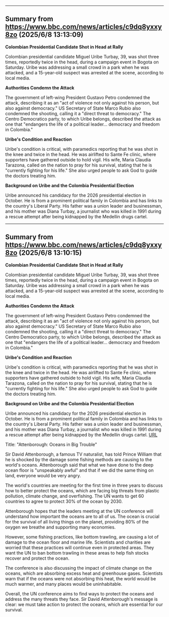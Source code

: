 
---
## Summary from https://www.bbc.com/news/articles/c9dq8yxxy8zo (2025/6/8 13:13:09)

**Colombian Presidential Candidate Shot in Head at Rally**

Colombian presidential candidate Miguel Uribe Turbay, 39, was shot three times, reportedly twice in the head, during a campaign event in Bogota on Saturday. Uribe was addressing a small crowd in a park when he was attacked, and a 15-year-old suspect was arrested at the scene, according to local media.

**Authorities Condemn the Attack**

The government of left-wing President Gustavo Petro condemned the attack, describing it as an "act of violence not only against his person, but also against democracy." US Secretary of State Marco Rubio also condemned the shooting, calling it a "direct threat to democracy." The Centro Democratico party, to which Uribe belongs, described the attack as one that "endangers the life of a political leader... democracy and freedom in Colombia."

**Uribe's Condition and Reaction**

Uribe's condition is critical, with paramedics reporting that he was shot in the knee and twice in the head. He was airlifted to Sante Fe clinic, where supporters have gathered outside to hold vigil. His wife, Maria Claudia Tarazona, called on the nation to pray for his survival, stating that he is "currently fighting for his life." She also urged people to ask God to guide the doctors treating him.

**Background on Uribe and the Colombia Presidential Election**

Uribe announced his candidacy for the 2026 presidential election in October. He is from a prominent political family in Colombia and has links to the country's Liberal Party. His father was a union leader and businessman, and his mother was Diana Turbay, a journalist who was killed in 1991 during a rescue attempt after being kidnapped by the Medellin drugs cartel.

---
## Summary from https://www.bbc.com/news/articles/c9dq8yxxy8zo (2025/6/8 13:10:15)

**Colombian Presidential Candidate Shot in Head at Rally**

Colombian presidential candidate Miguel Uribe Turbay, 39, was shot three times, reportedly twice in the head, during a campaign event in Bogota on Saturday. Uribe was addressing a small crowd in a park when he was attacked, and a 15-year-old suspect was arrested at the scene, according to local media.

**Authorities Condemn the Attack**

The government of left-wing President Gustavo Petro condemned the attack, describing it as an "act of violence not only against his person, but also against democracy." US Secretary of State Marco Rubio also condemned the shooting, calling it a "direct threat to democracy." The Centro Democratico party, to which Uribe belongs, described the attack as one that "endangers the life of a political leader... democracy and freedom in Colombia."

**Uribe's Condition and Reaction**

Uribe's condition is critical, with paramedics reporting that he was shot in the knee and twice in the head. He was airlifted to Sante Fe clinic, where supporters have gathered outside to hold vigil. His wife, Maria Claudia Tarazona, called on the nation to pray for his survival, stating that he is "currently fighting for his life." She also urged people to ask God to guide the doctors treating him.

**Background on Uribe and the Colombia Presidential Election**

Uribe announced his candidacy for the 2026 presidential election in October. He is from a prominent political family in Colombia and has links to the country's Liberal Party. His father was a union leader and businessman, and his mother was Diana Turbay, a journalist who was killed in 1991 during a rescue attempt after being kidnapped by the Medellin drugs cartel.
<a href="https://www.bbc.com/news/articles/ce82p6yq061o">URL</a>

<p>Title: "Attenborough: Oceans in Big Trouble"</p>
<p>Sir David Attenborough, a famous TV naturalist, has told Prince William that he is shocked by the damage some fishing methods are causing to the world's oceans. Attenborough said that what we have done to the deep ocean floor is "unspeakably awful" and that if we did the same thing on land, everyone would be very angry.</p>
<p>The world's countries are meeting for the first time in three years to discuss how to better protect the oceans, which are facing big threats from plastic pollution, climate change, and overfishing. The UN wants to get 60 countries to agree to protect 30% of the ocean by 2030.</p>
<p>Attenborough hopes that the leaders meeting at the UN conference will understand how important the oceans are to all of us. The ocean is crucial for the survival of all living things on the planet, providing 80% of the oxygen we breathe and supporting many economies.</p>
<p>However, some fishing practices, like bottom trawling, are causing a lot of damage to the ocean floor and marine life. Scientists and charities are worried that these practices will continue even in protected areas. They want the UN to ban bottom trawling in these areas to help fish stocks recover and protect the ocean.</p>
<p>The conference is also discussing the impact of climate change on the oceans, which are absorbing excess heat and greenhouse gases. Scientists warn that if the oceans were not absorbing this heat, the world would be much warmer, and many places would be uninhabitable.</p>
<p>Overall, the UN conference aims to find ways to protect the oceans and address the many threats they face. Sir David Attenborough's message is clear: we must take action to protect the oceans, which are essential for our survival.</p>